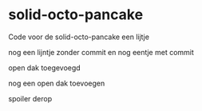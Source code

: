 # solid-octo-pancake
Code voor de solid-octo-pancake
een lijtje

nog een lijntje zonder commit
en nog eentje met commit


open dak toegevoegd

nog een open dak toevoegen

spoiler derop
